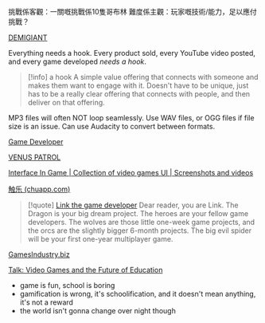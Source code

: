 挑戰係客觀：一關嘅挑戰係10隻哥布林
難度係主觀：玩家嘅技術/能力，足以應付挑戰？

[DEMIGIANT](https://www.demigiant.com/)

Everything needs a hook. Every product sold, every YouTube video posted, and every game developed *needs a hook*.
> [!info] a hook
> A simple value offering that connects with someone and makes them want to engage with it.
> Doesn't have to be unique, just has to be a really clear offering that connects with people, and then deliver on that offering.

MP3 files will often NOT loop seamlessly.
Use WAV files, or OGG files if file size is an issue.
Can use Audacity to convert between formats.

[Game Developer](https://www.gamedeveloper.com/)

[VENUS PATROL](https://venuspatrol.com/)

[Interface In Game | Collection of video games UI | Screenshots and videos](https://interfaceingame.com/)

[触乐 (chuapp.com)](http://www.chuapp.com/)

> [!quote] [Link the game developer](https://noobtuts.com/articles/the-game-of-making-games-a-metaphor)
> Dear reader, you are Link. The Dragon is your big dream project. The heroes are your fellow game developers. The wolves are those little one-week game projects, and the orcs are the slightly bigger 6-month projects. The big evil spider will be your first one-year multiplayer game.

[GamesIndustry.biz](https://www.gamesindustry.biz/)

[Talk: Video Games and the Future of Education](https://www.youtube.com/watch?v=qWFScmtiC44)
* game is fun, school is boring
* gamification is wrong, it's schoolification, and it doesn't mean anything, it's not a reward
* the world isn't gonna change over night though
